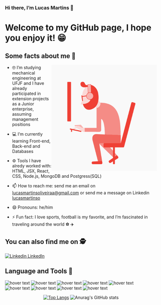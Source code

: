 ### Hi there, I’m Lucas Martins 👋 

# Welcome to my GitHub page, I hope you enjoy it! 😁

## Some facts about me 💬 

<img align="right" alt="gif" src="https://github.com/lucasmartinso/lucasmartinso/blob/main/Bm7L.gif" width="350" height="350" />

- 🤓 I’m studying mechanical engineering at UFJF and I have already participated in extension projects as a Junior enterprise, assuming management positions

- 💻 I’m currently learning Front-end, Back-end and Databases
- ⚙️ Tools I have alredy worked with: HTML, JSX, React, CSS, Node.js, MongoDB and Postgress(SQL)
- 📫 How to reach me: send me an email on lucasmartinsoliveiraa@gmail.com or send me a message on Linkedin [ lucasmartinso  ]( https://www.linkedin.com/in/lucas-martins-8891bb212/  ) 
- 😄 Pronouns: he/him 
- ⚡ Fun fact: I love sports, football is my favorite, and I’m fascinated in traveling around the world  ⚽ ✈️

## You can also find me on 🕵️
[![Linkedin](https://i.stack.imgur.com/gVE0j.png) LinkedIn](https://www.linkedin.com/in/lucas-martins-8891bb212/) 

## Language and Tools 🧰
<p align="flex-start">
   <img src="https://upload.wikimedia.org/wikipedia/commons/thumb/6/61/HTML5_logo_and_wordmark.svg/1200px-HTML5_logo_and_wordmark.svg.png" width="90" title="hover text">
  <img src="https://cdn-icons-png.flaticon.com/512/5968/5968242.png" width="90" title="hover text">
  <img src="https://cdn-icons-png.flaticon.com/512/6124/6124995.png" width="70" title="hover text">
  <img src="https://styles.redditmedia.com/t5_2su6s/styles/communityIcon_4g1uo0kd87c61.png" width="90" title="hover text">
  <img src="https://iconape.com/wp-content/png_logo_vector/node-js-2.png" width="90" title="hover text">
  <img src="https://cdn.iconscout.com/icon/free/png-256/mongodb-226029.png" width="90" title="hover text">
  <img src="https://cpl.thalesgroup.com/sites/default/files/content/paragraphs/intro/2020-03/postgresql-logo.png" width="90" title="hover text">
  <img src="https://logodownload.org/wp-content/uploads/2022/04/javascript-logo-4.png" width="90" title="hover text">
  <img src="https://images.vexels.com/media/users/3/166179/isolated/lists/b83d6b47a9502dfaf535087627a8bf96-icone-da-linguagem-de-programacao-c.png" width="80" title="hover text"> 
</p> 

<div align="center"> 

[![Top Langs](https://github-readme-stats.vercel.app/api/top-langs/?username=lucasmartinso&langs_count=8&theme=radical&emsp)](https://github.com/anuraghazra/github-readme-stats)
![Anurag's GitHub stats](https://github-readme-stats.vercel.app/api?username=lucasmartinso&show_icons=true&theme=radical)  

</div> 
